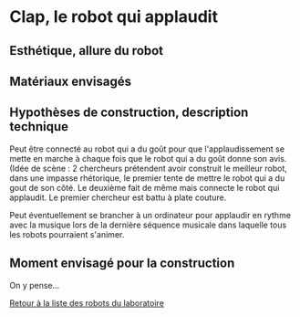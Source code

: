 
# Clap, le robot qui applaudit

## Esthétique, allure du robot

## Matériaux envisagés

## Hypothèses de construction, description technique
Peut être connecté au robot qui a du goût pour que l'applaudissement se mette en marche à chaque fois que le robot qui a du goût donne son avis. 
(Idée de scène : 2 chercheurs prétendent avoir construit le meilleur robot, dans une impasse rhétorique, le premier tente de mettre le robot qui a du gout de son côté. Le deuxième fait de même mais connecte le robot qui applaudit. Le premier chercheur est battu à plate couture.

Peut éventuellement se brancher à un ordinateur pour applaudir en rythme avec la musique lors de la dernière séquence musicale dans laquelle tous les robots pourraient s'animer.

## Moment envisagé pour la construction

On y pense...

[Retour à la liste des robots du laboratoire](.)
